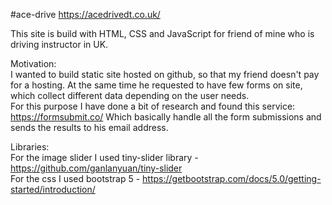 #ace-drive https://acedrivedt.co.uk/

This site is build with HTML, CSS and JavaScript for friend of mine who is driving instructor in UK.

Motivation:<br>
I wanted to build static site hosted on github, so that my friend doesn't pay for a hosting. At the same time he requested to have few forms on site, which collect different data depending on the user needs.<br>
For this purpose I have done a bit of research and found this service:<br>
https://formsubmit.co/ Which basically handle all the form submissions and sends the results to his email address. 

Libraries:<br>
For the image slider I used tiny-slider library - https://github.com/ganlanyuan/tiny-slider <br>
For the css I used bootstrap 5 - https://getbootstrap.com/docs/5.0/getting-started/introduction/ <br>

